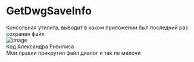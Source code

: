# GetDwgSaveInfo
Консольная утилита, выводит в каком приложении был последний раз сохранен файл\
![image](https://github.com/doctorRaz/GetDwgSaveInfo/assets/36532296/4e3a3418-ccdd-4737-900a-ba9b83c48e12) \
Код Александра Ривилиса\
Мои правки прикрутил файл диалог и так по мелочи
